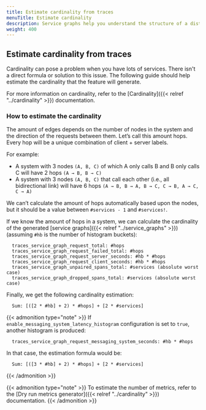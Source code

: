 ```yaml
---
title: Estimate cardinality from traces
menuTitle: Estimate cardinality
description: Service graphs help you understand the structure of a distributed system and the connections and dependencies between its components.
weight: 400
---
```


## Estimate cardinality from traces

Cardinality can pose a problem when you have lots of services.
There isn't a direct formula or solution to this issue.
The following guide should help estimate the cardinality that the feature will generate.

For more information on cardinality, refer to the [Cardinality]({{< relref "../cardinality" >}}) documentation.

### How to estimate the cardinality

The amount of edges depends on the number of nodes in the system and the direction of the requests between them.
Let’s call this amount hops. Every hop will be a unique combination of client + server labels.

For example:

- A system with 3 nodes `(A, B, C)` of which A only calls B and B only calls C will have 2 hops `(A → B, B → C)`
- A system with 3 nodes `(A, B, C)` that call each other (i.e., all bidirectional link) will have 6 hops `(A → B, B → A, B → C, C → B, A → C, C → A)`

We can’t calculate the amount of hops automatically based upon the nodes,
but it should be a value between `#services - 1` and `#services!`.

If we know the amount of hops in a system, we can calculate the cardinality of the generated
[service graphs]({{< relref "../service_graphs" >}}) (assuming `#hb` is the number of histogram buckets):

```
  traces_service_graph_request_total: #hops
  traces_service_graph_request_failed_total: #hops
  traces_service_graph_request_server_seconds: #hb * #hops
  traces_service_graph_request_client_seconds: #hb * #hops
  traces_service_graph_unpaired_spans_total: #services (absolute worst case)
  traces_service_graph_dropped_spans_total: #services (absolute worst case)
```

Finally, we get the following cardinality estimation:

```
  Sum: [([2 * #hb] + 2) * #hops] + [2 * #services]
```

{{< admonition type="note" >}}
If `enable_messaging_system_latency_histogram` configuration is set to `true`, another histogram is produced:

```
  traces_service_graph_request_messaging_system_seconds: #hb * #hops
```

In that case, the estimation formula would be:

```
  Sum: [([3 * #hb] + 2) * #hops] + [2 * #services]
```

{{< /admonition >}}

{{< admonition type="note" >}}
To estimate the number of metrics, refer to the [Dry run metrics generator]({{< relref "../cardinality" >}}) documentation.
{{< /admonition >}}